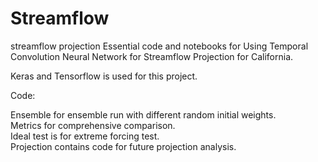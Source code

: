 # Streamflow
streamflow projection
Essential code and notebooks for Using Temporal Convolution Neural Network for Streamflow Projection for California. 

Keras and Tensorflow is used for this project. 

Code:

Ensemble for ensemble run with different random initial weights.  
Metrics for comprehensive comparison.   
Ideal test is for extreme forcing test.   
Projection contains code for future projection analysis.   


